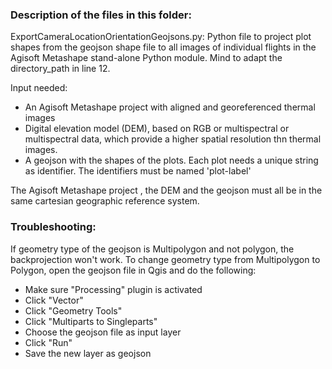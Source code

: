 ### Description of the files in this folder:

ExportCameraLocationOrientationGeojsons.py:
Python file to project plot shapes from the geojson shape file to all images of individual flights in the Agisoft Metashape stand-alone Python module. Mind to adapt the directory_path in line 12.

Input needed:
- An Agisoft Metashape project with aligned and georeferenced thermal images
- Digital elevation model (DEM), based on RGB or multispectral or multispectral data, which provide a higher spatial resolution thn thermal images.
- A geojson with the shapes of the plots. Each plot needs a unique string as identifier. The identifiers must be named 'plot-label'

The Agisoft Metashape project , the DEM and the geojson must all be in the same cartesian geographic reference system.

### Troubleshooting:
If geometry type of the geojson is Multipolygon and not polygon, the backprojection won't work. To change geometry type from Multipolygon to Polygon, open the geojson file in Qgis and do the following:
- Make sure "Processing" plugin is activated
- Click "Vector"
- Click "Geometry Tools"
- Click "Multiparts to Singleparts"
- Choose the geojson file as input layer
- Click "Run"
- Save the new layer as geojson